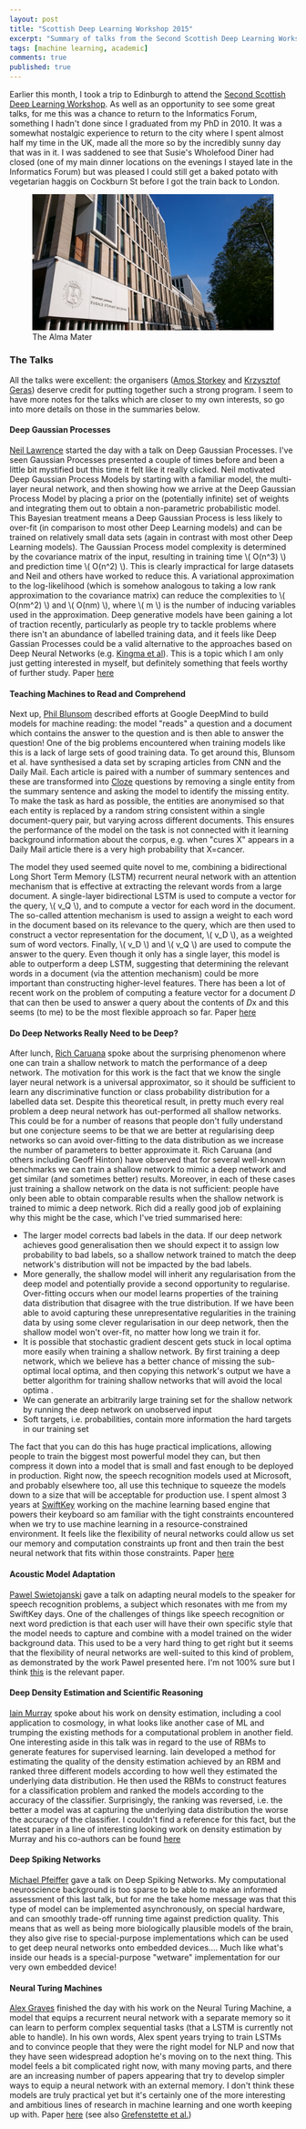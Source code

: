 ```yaml
---
layout: post
title: "Scottish Deep Learning Workshop 2015"
excerpt: "Summary of talks from the Second Scottish Deep Learning Workshop."
tags: [machine learning, academic]
comments: true
published: true
---
```


Earlier this month, I took a trip to Edinburgh to attend the <a
href="http://workshops.inf.ed.ac.uk/deep/deep2015/">Second Scottish
Deep Learning Workshop</a>. As well as an opportunity to see some
great talks, for me this was a chance to return to the Informatics
Forum, something I hadn't done since I graduated from my PhD
in 2010. It was a somewhat nostalgic experience to return to the city
where I spent almost half my time in the UK, made all the more so by
the incredibly sunny day that was in it. I was saddened to see that
Susie's Wholefood Diner had closed (one of my main dinner locations on
the evenings I stayed late in the Informatics Forum) but was pleased I
could still get a baked potato with vegetarian haggis on Cockburn St
before I got the train back to London.

<figure>
<a href="/images/thealmamater.jpg"><img src="/images/thealmamater.jpg"></a>
    <figcaption>The Alma Mater</figcaption>
</figure>

### The Talks

All the talks were excellent: the organisers (<a
href="http://homepages.inf.ed.ac.uk/amos/">Amos Storkey</a> and <a
href="http://homepages.inf.ed.ac.uk/s1060594/">Krzysztof Geras</a>)
deserve credit for putting together such a strong program. I seem to
have more notes for the talks which are closer to my own
interests, so go into more details on those in the summaries below.

#### Deep Gaussian Processes

<a href="http://inverseprobability.com/">Neil Lawrence</a> started the
day with a talk on Deep Gaussian Processes. I've seen Gaussian
Processes presented a couple of times before and been a little bit
mystified but this time it felt like it really clicked. Neil motivated
Deep Gaussian Process Models by starting with a familiar model, the
multi-layer neural network, and then showing how we arrive at the Deep
Gaussian Process Model by placing a prior on the (potentially
infinite) set of weights and integrating them out to obtain a
non-parametric probabilistic model. This Bayesian treatment means a
Deep Gaussian Process is less likely to over-fit (in comparison to
most other Deep Learning models) and can be trained on relatively
small data sets (again in contrast with most other Deep Learning
models). The Gaussian Process model complexity is determined by the
covariance matrix of the input, resulting in training time \\( O(n^3)
\\) and prediction time \\( O(n^2) \\). This is clearly impractical
for large datasets and Neil and others have worked to reduce this. A
variational approximation to the log-likelihood (which is somehow
analogous to taking a low rank approximation to the covariance matrix)
can reduce the complexities to \\( O(nm^2) \\) and \\( O(nm) \\),
where \\( m \\) is the number of inducing variables used in the
approximation. Deep generative models have been gaining a lot of
traction recently, particularly as people try to tackle problems where
there isn't an abundance of labelled training data, and it feels like
Deep Gassian Processes could be a valid alternative to the approaches
based on Deep Neural Networks (e.g. <a
href="http://papers.nips.cc/paper/5352-semi-supervised-learning-with-deep-generative-models">Kingma
et al</a>). This is a topic which I am only just getting interested in
myself, but definitely something that feels worthy of further study.
Paper <a
href="http://jmlr.org/proceedings/papers/v31/damianou13a.html">here</a>

#### Teaching Machines to Read and Comprehend

Next up, <a href="https://www.cs.ox.ac.uk/people/phil.blunsom/">Phil
Blunsom</a> described efforts at Google DeepMind to build models for
machine reading: the model "reads" a question and a document which
contains the answer to the question and is then able to answer the
question! One of the big problems encountered when training models
like this is a lack of large sets of good training data. To get around
this, Blunsom et al. have synthesised a data set by scraping articles
from CNN and the Daily Mail. Each article is paired with a number of
summary sentences and these are transformed into <a
href="https://en.wikipedia.org/wiki/Cloze_test">Cloze</a> questions by
removing a single entity from the summary sentence and asking the
model to identify the missing entity. To make the task as hard as
possible, the entities are anonymised so that each entity is replaced
by a random string consistent within a single document-query pair, but
varying across different documents.  This ensures the performance of
the model on the task is not connected with it learning background
information about the corpus, e.g. when "cures X" appears in a Daily
Mail article there is a very high probability that X=cancer.

The model they used seemed quite novel to me, combining a
bidirectional Long Short Term Memory (LSTM) recurrent neural network
with an attention mechanism that is effective at extracting the
relevant words from a large document. A single-layer bidirectional
LSTM is used to compute a vector for the query, \\( v_Q \\), and to
compute a vector for each word in the document. The so-called
attention mechanism is used to assign a weight to each word in the
document based on its relevance to the query, which are then used to
construct a vector representation for the document, \\( v_D \\), as a
weighted sum of word vectors. Finally, \\( v_D \\) and \\( v_Q \\) are
used to compute the answer to the query. Even though it only has a
single layer, this model is able to outperform a deep LSTM, suggesting
that determining the relevant words in a document (via the attention
mechanism) could be more important than constructing higher-level
features. There has been a lot of recent work on the problem of
computing a feature vector for a document *D* that can then be used to
answer a query about the contents of *D*x and this seems (to me) to be
the most flexible approach so far.  Paper <a href="here
http://arxiv.org/abs/1506.03340">here</a>

#### Do Deep Networks Really Need to be Deep?

After lunch, <a href="http://www.cs.cornell.edu/~caruana/">Rich
Caruana</a> spoke about the surprising phenomenon where one can train
a shallow network to match the performance of a deep network. The
motivation for this work is the fact that we know the single layer
neural network is a universal approximator, so it should be sufficient
to learn any discriminative function or class probability distribution
for a labelled data set. Despite this theoretical result, in pretty
much every real problem a deep neural network has out-performed all
shallow networks. This could be for a number of reasons that people
don't fully understand but one conjecture seems to be that we are
better at regularising deep networks so can avoid over-fitting to the
data distribution as we increase the number of parameters to better
approximate it. Rich Caruana (and others including Geoff Hinton) have
observed that for several well-known benchmarks we can train a shallow
network to mimic a deep network and get similar (and sometimes better)
results. Moreover, in each of these cases just training a shallow
network on the data is not sufficient: people have only been able to
obtain comparable results when the shallow network is trained to mimic
a deep network. Rich did a really good job of explaining why this
might be the case, which I've tried summarised here:

*   The larger model corrects bad labels in the data. If our deep
    network achieves good generalisation then we should expect it to
    assign low probability to bad labels, so a shallow network trained
    to match the deep network's distribution will not be impacted by
    the bad labels.
*   More generally, the shallow model will inherit any regularisation
    from the deep model and potentially provide a second opportunity
    to regularise. Over-fitting occurs when our model learns
    properties of the training data distribution that disagree with
    the true distribution. If we have been able to avoid capturing
    these unrepresentative regularities in the training data by using
    some clever regularisation in our deep network, then the shallow
    model won't over-fit, no matter how long we train it for.
*   It is possible that stochastic gradient descent gets stuck in
    local optima more easily when training a shallow network. By first
    training a deep network, which we believe has a better chance of
    missing the sub-optimal local optima, and then copying this
    network's output we have a better algorithm for training shallow
    networks that will avoid the local optima .
*   We can generate an arbitrarily large training set for the shallow
    network by running the deep network on unobserved input
*   Soft targets, i.e. probabilities, contain more information the
    hard targets in our training set

The fact that you can do this has huge practical implications,
allowing people to train the biggest most powerful model they can, but
then compress it down into a model that is small and fast enough to be
deployed in production. Right now, the speech recognition models used
at Microsoft, and probably elsewhere too, all use this technique to
squeeze the models down to a size that will be acceptable for
production use. I spent almost 3 years at <a
href="http://swiftkey.com/">SwiftKey</a> working on the machine
learning based engine that powers their keyboard so am familiar with
the tight constraints encountered when we try to use machine learning
in a resource-constrained environment. It feels like the flexibility
of neural networks could allow us set our memory and computation
constraints up front and then train the best neural network that fits
within those constraints. Paper <a
href="http://papers.nips.cc/paper/5484-do-deep-nets-really-need-to-be-deep">here</a>

#### Acoustic Model Adaptation

<a href="http://homepages.inf.ed.ac.uk/s1136550/">Pawel
Swietojanski</a> gave a talk on adapting neural models to the speaker
for speech recognition problems, a subject which resonates with me
from my SwiftKey days. One of the challenges of things like speech
recognition or next word prediction is that each user will have their
own specific style that the model needs to capture and combine with a
model trained on the wider background data. This used to be a very
hard thing to get right but it seems that the flexibility of neural
networks are well-suited to this kind of problem, as demonstrated by
the work Pawel presented here. I'm not 100% sure but I think <a
href="http://www.cstr.ed.ac.uk/publications/users/s1136550_abstracts.html#Swietojanski2014_lhuc">this</a>
is the relevant paper.

#### Deep Density Estimation and Scientific Reasoning

<a href="http://homepages.inf.ed.ac.uk/imurray2/">Iain Murray</a>
spoke about his work on density estimation, including a cool
application to cosmology, in what looks like another case of ML and
trumping the existing methods for a computational problem in another
field. One interesting aside in this talk was in regard to the use of
RBMs to generate features for supervised learning. Iain developed a
method for estimating the quality of the density estimation achieved
by an RBM and ranked three different models according to how well they
estimated the underlying data distribution. He then used the RBMs to
construct features for a classification problem and ranked the models
according to the accuracy of the classifier. Surprisingly, the ranking
was reversed, i.e. the better a model was at capturing the underlying
data distribution the worse the accuracy of the classifier. I couldn't
find a reference for this fact, but the latest paper in a line of
interesting looking work on density estimation by Murray and his
co-authors can be found <a
href="http://homepages.inf.ed.ac.uk/imurray2/pub/15made/">here</a>

#### Deep Spiking Networks
<a href="https://www.ini.uzh.ch/people/pfeiffer">Michael Pfeiffer</a>
gave a talk on Deep Spiking Networks. My computational neuroscience
background is too sparse to be able to make an informed assessment of
this last talk, but for me the take home message was that this type of
model can be implemented asynchronously, on special hardware, and can
smoothly trade-off running time against prediction quality. This means
that as well as being more biologically plausible models of the brain,
they also give rise to special-purpose implementations which can be
used to get deep neural networks onto embedded devices.... Much like
what's inside our heads is a special-purpose "wetware" implementation
for our very own embedded device!

#### Neural Turing Machines
<a href="http://www.cs.toronto.edu/~graves/">Alex Graves</a> finished
the day with his work on the Neural Turing Machine, a model that
equips a recurrent neural network with a separate memory so it can
learn to perform complex sequential tasks (that a LSTM is currently
not able to handle). In his own words, Alex spent years trying to
train LSTMs and to convince people that they were the right model for
NLP and now that they have seen widespread adoption he's moving on to
the next thing. This model feels a bit complicated right now, with
many moving parts, and there are an increasing number of papers
appearing that try to develop simpler ways to equip a neural network
with an external memory. I don't think these models are truly
practical yet but it's certainly one of the more interesting and
ambitious lines of research in machine learning and one worth keeping
up with. Paper <a href="http://arxiv.org/abs/1410.5401">here</a> (see
also <a href="http://arxiv.org/abs/1506.02516">Grefenstette et
al.</a>)
